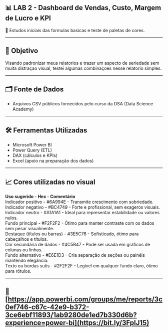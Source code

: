 ## 📊 LAB 2 - Dashboard de Vendas, Custo, Margem de Lucro e KPI

🔎 Estudos iniciais das formulas basicas e teste de paletas de cores. 

---

## 🧠 Objetivo

Visando padronizar meus relatorios e trazer um aspecto de seriedade sem muita distraçao visual, testei algumas combinaçoes nesse relatorio simples.

---

## 🗂️ Fonte de Dados

- Arquivos CSV públicos fornecidos pelo curso da DSA (Data Science Academy)


---

## 🛠️ Ferramentas Utilizadas

- Microsoft Power BI
- Power Query (ETL)
- DAX (cálculos e KPIs)
- Excel (apoio na preparação dos dados)

---

## 📈 Cores utilizadas no visual
**Uso sugerido - Hex - Comentário**<br>
Indicador positivo - #6A994E - Transmite crescimento com sobriedade.<br>
Indicador negativo - #BC4749 - Forte e profissional, sem exageros visuais.<br>
Indicador neutro - #A1A1A1 - Ideal para representar estabilidade ou valores nulos.<br>
Fundo principal - #F2F2F2 - Ótimo para manter contraste com os dados sem pesar visualmente.<br>
Destaque (títulos ou barras) - #3E5C76 - Sofisticado, ótimo para cabeçalhos e títulos.<br>
Cor secundária de dados - #4C5B47 - Pode ser usada em gráficos de colunas ou linhas.<br>
Fundo alternativo - #E6E1D3 - Cria separação de seções ou painéis mantendo elegância.<br>
Texto ou bordas sutis - #2F2F2F - Legível em qualquer fundo claro, ótimo para rótulos.

---

## 🔗 [https://app.powerbi.com/groups/me/reports/3c0ef746-c67c-42e9-b372-3ce6ebf11893/1ab9280de1ed7b330d6b?experience=power-bi](https://bit.ly/3FpIJ15)
